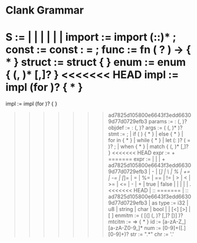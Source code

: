 # Clank Grammar

S       := <import>
         | <const>
         | <func>
         | <struct>
         | <enum>
         | <impl>
         | <trait>
import  := import <id> (::<id>)* ;
const   := const <id> : <type> = <expr> ;
func    := fn <id> ( <params>? ) -> <type> { <stmt>* }
struct  := struct <id> { <objdef> }
enum    := enum <id> { <enmitm> (, <enmitm>)* [,]? }
<<<<<<< HEAD
impl    := impl <id>  (for <id>)? { <stmt>* }
=======
impl    := impl <id>  (for <id>)? { <stmt> }
>>>>>>> ad7825d105800e6643f3edd66309d77d0729efb3
params  := <id> : <type> (, <params>)?
objdef  := <id> : <type> (, <objdef>)?
args    := ( <expr> (, <expr>)* )?
stmt    := <expr> ;
         | if ( <expr> ) { <stmt>* }
         | else { <stmt>* }
         | for <id> in <expr> { <stmt>* }
         | while <expr> { <stmt>* }
         | let <id> (: <type>)? ( = <expr> )? ;
         | when <expr> { <stmt>* }
         | match <expr> { <mtcitm> (, <mtcitm>)* [,]? }
<<<<<<< HEAD
expr    := <expr> + <expr>
=======
expr    := <num>
         | <id>
         | <str>
         | <expr> + <expr>
>>>>>>> ad7825d105800e6643f3edd66309d77d0729efb3
         | <expr> - <expr>
         | <expr> [*] <expr>
         | <expr> \ <expr>
         | <expr> % <expr>
         | <expr> += <expr>
         | <expr> -= <expr>
         | <expr> [*]= <expr>
         | <expr> \= <expr>
         | <expr> %= <expr>
         | <expr> == <expr>
         | <expr> != <expr>
         | <expr> > <expr>
         | <expr> < <expr>
         | <expr> >= <expr>
         | <expr> <= <expr>
         | - <expr>
         | + <expr>
         | true
         | false
         | <id>
         | <num>
         | <str>
         | <chr>
         | <expr> . <id>
<<<<<<< HEAD
         | <id> :: <expr>
=======
         | <id> :: <id>
>>>>>>> ad7825d105800e6643f3edd66309d77d0729efb3
         | <expr> as <type>
type    := i32
         | u8
         | string
         | char
         | bool
         | <id>
         | <id> [<] <type> [>]
         | \[ <type> \]
enmitm  := <id> ( [(] <type> (, <type>)? [,]? [)] )?
mtcitm  := <expr> => { <stmt>* }
id      := [a-zA-Z_][a-zA-Z0-9_]*
num     := [0-9]+([.][0-9]+)?
str     := ".*"
chr     := '.'
